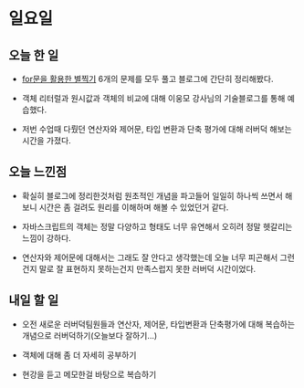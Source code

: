 # 일요일

## 오늘 한 일
- [for문을 활용한 별찍기](https://hajunryu.github.io/2020/11/22/JavaScript/for%EB%AC%B8%EC%9D%84%20%ED%99%9C%EC%9A%A9%ED%95%9C%20%EB%B3%84%EC%B0%8D%EA%B8%B0/) 6개의 문제를 모두 풀고 블로그에 간단히 정리해봤다.

- 객체 리터럴과 원시값과 객체의 비교에 대해 이웅모 강사님의 기술블로그를 통해 예습했다.

- 저번 수업때 다뤘던 연산자와 제어문, 타입 변환과 단축 평가에 대해 러버덕 해보는 시간을 가졌다.

## 오늘 느낀점
- 확실히 블로그에 정리한것처럼 원초적인 개념을 파고들어 일일히 하나씩 쓰면서 해보니 시간은 좀 걸려도 원리를 이해하며 해볼 수 있었던거 같다.

- 자바스크립트의 객체는 정말 다양하고 형태도 너무 유연해서 오히려 정말 헷갈리는 느낌이 강하다.

- 연산자와 제어문에 대해서는 그래도 잘 안다고 생각했는데 오늘 너무 피곤해서 그런건지 말로 잘 표현하지 못하는건지 만족스럽지 못한 러버덕 시간이었다.

## 내일 할 일
- 오전 새로운 러버덕팀원들과 연산자, 제어문, 타입변환과 단축평가에 대해 복습하는 개념으로 러버덕하기(오늘보다 잘하기...)

- 객체에 대해 좀 더 자세히 공부하기

- 현강을 듣고 메모한걸 바탕으로 복습하기
